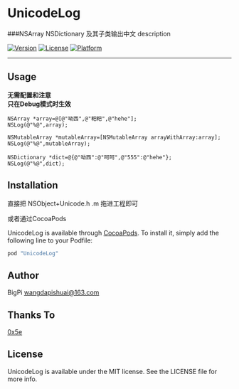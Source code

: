 # UnicodeLog

###NSArray NSDictionary 及其子类输出中文 description

[![Version](https://img.shields.io/cocoapods/v/UnicodeLog.svg?style=flat)](http://cocoapods.org/pods/UnicodeLog)
[![License](https://img.shields.io/cocoapods/l/UnicodeLog.svg?style=flat)](http://cocoapods.org/pods/UnicodeLog)
[![Platform](https://img.shields.io/cocoapods/p/UnicodeLog.svg?style=flat)](http://cocoapods.org/pods/UnicodeLog)


---
## Usage

**无需配置和注意**  
**只在Debug模式时生效**

	NSArray *array=@[@"呦西",@"粑粑",@"hehe"];
	NSLog(@"%@",array);

	NSMutableArray *mutableArray=[NSMutableArray arrayWithArray:array];
	NSLog(@"%@",mutableArray);

	NSDictionary *dict=@{@"呦西":@"呵呵",@"555":@"hehe"};
	NSLog(@"%@",dict);

## Installation

直接把 NSObject+Unicode.h .m 拖进工程即可

或者通过CocoaPods

UnicodeLog is available through [CocoaPods](http://cocoapods.org). To install
it, simply add the following line to your Podfile:

```ruby
pod "UnicodeLog"
```

## Author

BigPi wangdapishuai@163.com

## Thanks To
[0x5e](https://github.com/0x5e)

## License

UnicodeLog is available under the MIT license. See the LICENSE file for more info.

